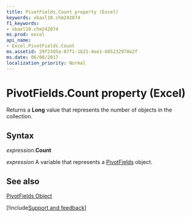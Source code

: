 ```yaml
---
title: PivotFields.Count property (Excel)
keywords: vbaxl10.chm242074
f1_keywords:
- vbaxl10.chm242074
ms.prod: excel
api_name:
- Excel.PivotFields.Count
ms.assetid: 29f23d5a-87f1-1b21-4ee1-665232970e2f
ms.date: 06/08/2017
localization_priority: Normal
---
```



# PivotFields.Count property (Excel)

Returns a  **Long** value that represents the number of objects in the collection.


## Syntax

_expression_.**Count**

_expression_ A variable that represents a [PivotFields](Excel.PivotFields.md) object.


## See also


[PivotFields Object](Excel.PivotFields.md)

[!include[Support and feedback](~/includes/feedback-boilerplate.md)]